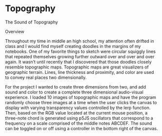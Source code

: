 # Topography

The Sound of Topography

Overview

Throughout my time in middle an high school, my attention often drifted in class and I would find myself creating doodles in the margins of my notebooks. One of my favorite things to sketch were circular squiggly lines that repeated themselves growing further outward over and over and over again. It wasn’t until recently that I discovered that those doodles closely resemble topographic maps. Topographic maps are great visualizers of geographic terrain. Lines, line thickness and proximity, and color are used to convey real places two dimensionally.

For the project I wanted to create three dimensions from two, and add sound and color to create a complete three dimensional audio-visual experience. I loaded 10 images of topographic maps and have the program randomly choose three images at a time when the user clicks the canvas to display with varying transparency values controlled by the lerp function. Then, based on the RGB value located at the current mouse position, a three-note chord is  generated using p5JS oscillators that correspond to a frequency on a scale comprised of the middle notes ABCDEF. The sound can be toggled on or off using a controller in the bottom right of the canvas.
